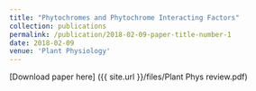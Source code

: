 ```yaml
---
title: "Phytochromes and Phytochrome Interacting Factors"
collection: publications
permalink: /publication/2018-02-09-paper-title-number-1
date: 2018-02-09
venue: 'Plant Physiology'
---
```



[Download paper here]  ({{ site.url }}/files/Plant Phys review.pdf)
